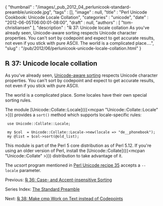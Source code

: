 {
   "thumbnail" : "/images/_pub_2012_04_perlunicook-standard-preamble/unicode.jpg",
   "tags" : [],
   "image" : null,
   "title" : "Perl Unicode Cookbook: Unicode Locale Collation",
   "categories" : "unicode",
   "date" : "2012-06-05T06:00:01-08:00",
   "draft" : null,
   "authors" : [
      "tom-christiansen"
   ],
   "description" : "℞ 37: Unicode locale collation As you've already seen, Unicode-aware sorting respects Unicode character properties. You can't sort by codepoint and expect to get accurate results, not even if you stick with pure ASCII. The world is a complicated place....",
   "slug" : "/pub/2012/06/perlunicook-unicode-locale-collation.html"
}



℞ 37: Unicode locale collation
------------------------------

As you've already seen, [Unicode-aware sorting](/pub/2012/06/perlunicook-unicode-collation.html) respects Unicode character properties. You can't sort by codepoint and expect to get accurate results, not even if you stick with pure ASCII.

The world is a complicated place. Some locales have their own special sorting rules.

The module [Unicode::Collate::Locale]({{<mcpan "Unicode::Collate::Locale" >}}) provides a `sort()` method which supports locale-specific rules:

     use Unicode::Collate::Locale;

     my $col  = Unicode::Collate::Locale->new(locale => "de__phonebook");
     my @list = $col->sort(@old_list);

This module is part of the Perl 5 core distribution as of Perl 5.12. If you're using an older version of Perl, install the [Unicode::Collate]({{<mcpan "Unicode::Collate" >}}) distribution to take advantage of it.

The *ucsort* program mentioned in [Perl Unicode recipe 35](/pub/2012/06/perlunicook-unicode-collation.html) accepts a `--locale` parameter.

Previous: [℞ 36: Case- and Accent-insensitive Sorting](/pub/2012/06/perlunicook-case--and-accent-insensitive-sorting.html)

Series Index: [The Standard Preamble](/pub/2012/04/perlunicook-standard-preamble.html)

Next: [℞ 38: Make cmp Work on Text instead of Codepoints](/pub/2012/06/perlunicook-make-cmp-work-on-text-instead-of-codepoints.html)
